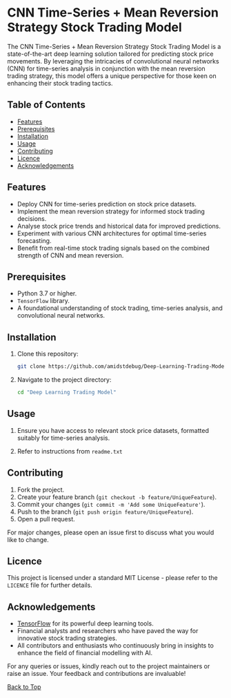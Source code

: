 
# CNN Time-Series + Mean Reversion Strategy Stock Trading Model

The CNN Time-Series + Mean Reversion Strategy Stock Trading Model is a state-of-the-art deep learning solution tailored for predicting stock price movements. By leveraging the intricacies of convolutional neural networks (CNN) for time-series analysis in conjunction with the mean reversion trading strategy, this model offers a unique perspective for those keen on enhancing their stock trading tactics.

## Table of Contents

- [Features](#features)
- [Prerequisites](#prerequisites)
- [Installation](#installation)
- [Usage](#usage)
- [Contributing](#contributing)
- [Licence](#licence)
- [Acknowledgements](#acknowledgements)

## Features

- Deploy CNN for time-series prediction on stock price datasets.
- Implement the mean reversion strategy for informed stock trading decisions.
- Analyse stock price trends and historical data for improved predictions.
- Experiment with various CNN architectures for optimal time-series forecasting.
- Benefit from real-time stock trading signals based on the combined strength of CNN and mean reversion.

## Prerequisites

- Python 3.7 or higher.
- `TensorFlow` library.
- A foundational understanding of stock trading, time-series analysis, and convolutional neural networks.

## Installation

1. Clone this repository:
   ```bash
   git clone https://github.com/amidstdebug/Deep-Learning-Trading-Model.git
   ```
2. Navigate to the project directory:
   ```bash
   cd "Deep Learning Trading Model"
   ```

## Usage

1. Ensure you have access to relevant stock price datasets, formatted suitably for time-series analysis.

2. Refer to instructions from `readme.txt`


## Contributing

1. Fork the project.
2. Create your feature branch (`git checkout -b feature/UniqueFeature`).
3. Commit your changes (`git commit -m 'Add some UniqueFeature'`).
4. Push to the branch (`git push origin feature/UniqueFeature`).
5. Open a pull request.

For major changes, please open an issue first to discuss what you would like to change.

## Licence

This project is licensed under a standard MIT License - please refer to the `LICENCE` file for further details.

## Acknowledgements

- [TensorFlow](https://www.tensorflow.org/) for its powerful deep learning tools.
- Financial analysts and researchers who have paved the way for innovative stock trading strategies.
- All contributors and enthusiasts who continuously bring in insights to enhance the field of financial modelling with AI.

For any queries or issues, kindly reach out to the project maintainers or raise an issue. Your feedback and contributions are invaluable!

[Back to Top](#cnn-time-series--mean-reversion-strategy-stock-trading-model)

